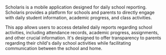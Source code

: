 Scholaris is a mobile application designed for daily school reporting. Scholaris provides a platform for schools and parents to directly engage with daily student information, academic progress, and class activities.

This app allows users to access detailed daily reports regarding school activities, including attendance records, academic progress, assignments, and other crucial information. It's designed to offer transparency to parents regarding their child's daily school activities while facilitating communication between the school and home.
